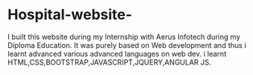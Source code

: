 # Hospital-website-

I built this website during my Internship with Aerus Infotech during my Diploma Education. It was purely based on Web development and thus i learnt advanced various advanced languages on web dev. i learnt HTML,CSS,BOOTSTRAP,JAVASCRIPT,JQUERY,ANGULAR JS. 

